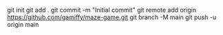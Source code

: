git init
git add .
git commit -m "Initial commit"
git remote add origin https://github.com/gamiffy/maze-game.git
git branch -M main
git push -u origin main
